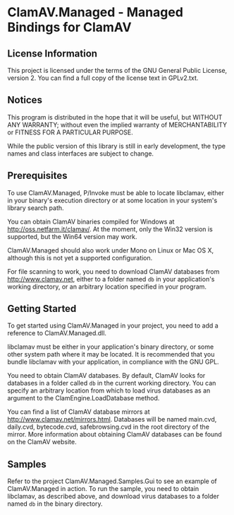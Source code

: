 ClamAV.Managed - Managed Bindings for ClamAV
============================================

License Information
-------------------

This project is licensed under the terms of the GNU General Public License,
version 2. You can find a full copy of the license text in GPLv2.txt.

Notices
-------

This program is distributed in the hope that it will be useful, but WITHOUT 
ANY WARRANTY; without even the implied warranty of MERCHANTABILITY or FITNESS 
FOR A PARTICULAR PURPOSE.

While the public version of this library is still in early development, the
type names and class interfaces are subject to change.

Prerequisites
-------------

To use ClamAV.Managed, P/Invoke must be able to locate libclamav, either in 
your binary's execution directory or at some location in your system's library
search path.

You can obtain ClamAV binaries compiled for Windows at
http://oss.netfarm.it/clamav/. At the moment, only the Win32 version is
supported, but the Win64 version may work.

ClamAV.Managed should also work under Mono on Linux or Mac OS X, although this 
is not yet a supported configuration.

For file scanning to work, you need to download ClamAV databases from 
http://www.clamav.net, either to a folder named `db` in your application's 
working directory, or an arbitrary location specified in your program.

Getting Started
---------------

To get started using ClamAV.Managed in your project, you need to add a 
reference to ClamAV.Managed.dll.

libclamav must be either in your application's binary directory, or some other 
system path where it may be located. It is recommended that you bundle 
libclamav with your application, in compliance with the GNU GPL.

You need to obtain ClamAV databases. By default, ClamAV looks for databases in 
a folder called `db` in the current working directory. You can specify an 
arbitrary location from which to load virus databases as an argument to the 
ClamEngine.LoadDatabase method.

You can find a list of ClamAV database mirrors at
http://www.clamav.net/mirrors.html. Databases will be named main.cvd, daily.cvd,
bytecode.cvd, safebrowsing.cvd in the root directory of the mirror. More
information about obtaining ClamAV databases can be found on the ClamAV website.

Samples
-------

Refer to the project ClamAV.Managed.Samples.Gui to see an example of
ClamAV.Managed in action. To run the sample, you need to obtain libclamav, as 
described above, and download virus databases to a folder named `db` in the 
binary directory.
